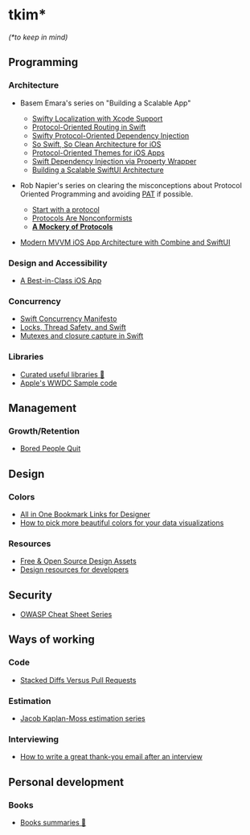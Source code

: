 # tkim*
_(*to keep in mind)_

## Programming

### Architecture
- Basem Emara's series on "Building a Scalable App"
  - [Swifty Localization with Xcode Support](https://zamzam.io/swifty-localization-xcode-support/)
  - [Protocol-Oriented Routing in Swift](https://zamzam.io/protocol-oriented-router-in-swift/)
  - [Swifty Protocol-Oriented Dependency Injection](https://zamzam.io/swift-protocol-oriented-dependency-injection/)
  - [So Swift, So Clean Architecture for iOS](https://zamzam.io/swift-clean-architecture/)
  - [Protocol-Oriented Themes for iOS Apps](https://zamzam.io/protocol-oriented-themes-for-ios-apps/)
  - [Swift Dependency Injection via Property Wrapper](https://zamzam.io/swift-dependency-injection-via-property-wrapper/)
  - [Building a Scalable SwiftUI Architecture](https://zamzam.io/building-scalable-swiftui-architecture-app/)
  

- Rob Napier's series on clearing the misconceptions about Protocol Oriented Programming and avoiding [PAT](a "Protocol with an Associated Type") if possible.
  - [Start with a protocol](https://robnapier.net/start-with-a-protocol)
  - [Protocols Are Nonconformists](https://robnapier.net/nonconformist)
  - **[A Mockery of Protocols](https://robnapier.net/a-mockery-of-protocols)**

- [Modern MVVM iOS App Architecture with Combine and SwiftUI](https://www.vadimbulavin.com/modern-mvvm-ios-app-architecture-with-combine-and-swiftui/)


### Design and Accessibility
- [A Best-in-Class iOS App](https://www.swiftjectivec.com/a-best-in-class-app/)

### Concurrency
- [Swift Concurrency Manifesto](https://gist.github.com/lattner/31ed37682ef1576b16bca1432ea9f782)
- [Locks, Thread Safety, and Swift](https://www.mikeash.com/pyblog/friday-qa-2017-10-27-locks-thread-safety-and-swift-2017-edition.html)
- [Mutexes and closure capture in Swift](https://www.cocoawithlove.com/blog/2016/06/02/threads-and-mutexes.html)

 ### Libraries
 - [Curated useful libraries 🔗](./LIBRARIES.md)
 - [Apple's WWDC Sample code](https://developer.apple.com/sample-code/)


## Management
### Growth/Retention
- [Bored People Quit](https://randsinrepose.com/archives/bored-people-quit/)

## Design
### Colors
- [All in One Bookmark Links for Designer](https://www.evernote.design/)
- [How to pick more beautiful colors for your data visualizations](https://blog.datawrapper.de/beautifulcolors/)

### Resources
- [Free & Open Source Design Assets](https://openby.design/)
- [Design resources for developers](https://github.com/bradtraversy/design-resources-for-developers)

## Security
- [OWASP Cheat Sheet Series](https://cheatsheetseries.owasp.org/)

## Ways of working
### Code
- [Stacked Diffs Versus Pull Requests](https://jg.gg/2018/09/29/stacked-diffs-versus-pull-requests/)

### Estimation
- [Jacob Kaplan-Moss estimation series](https://jacobian.org/series/estimation/)

### Interviewing
- [How to write a great thank-you email after an interview](https://arc.dev/blog/thank-you-email-after-interview-bwjz2uh3nz)

## Personal development
### Books
- [Books summaries 🔗](./BOOKS.md)

